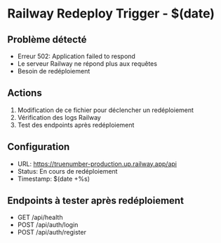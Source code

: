 # Railway Redeploy Trigger - $(date)

## Problème détecté
- Erreur 502: Application failed to respond
- Le serveur Railway ne répond plus aux requêtes
- Besoin de redéploiement

## Actions
1. Modification de ce fichier pour déclencher un redéploiement
2. Vérification des logs Railway
3. Test des endpoints après redéploiement

## Configuration
- URL: https://truenumber-production.up.railway.app/api
- Status: En cours de redéploiement
- Timestamp: $(date +%s)

## Endpoints à tester après redéploiement
- GET /api/health
- POST /api/auth/login
- POST /api/auth/register